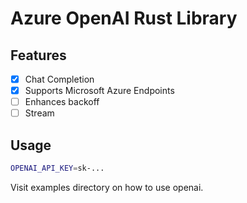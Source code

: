 # Azure OpenAI Rust Library

## Features

- [x] Chat Completion
- [x] Supports Microsoft Azure Endpoints
- [ ] Enhances backoff
- [ ] Stream

## Usage

```bash
OPENAI_API_KEY=sk-...
```

Visit examples directory on how to use openai.